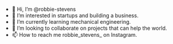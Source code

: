 - 👋 Hi, I’m @robbie-stevens
- 👀 I’m interested in startups and building a business.
- 🌱 I’m currently learning mechanical engineering.
- 💞️ I’m looking to collaborate on projects that can help the world.
- 📫 How to reach me robbie_stevens_ on Instagram.

<!---
robbie-stevens/robbie-stevens is a ✨ special ✨ repository because its `README.md` (this file) appears on your GitHub profile.
You can click the Preview link to take a look at your changes.
--->
